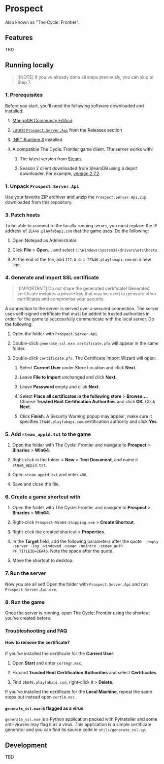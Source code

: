 # Prospect

Also known as "The Cycle: Frontier".

## Features

TBD

## Running locally

> ![NOTE]
> If you've already done all steps previously, you can skip to Step 7.

### 1. Prerequisites

Before you start, you'll need the following software downloaded and installed:

1. [MongoDB Community Edition](https://fastdl.mongodb.org/windows/mongodb-windows-x86_64-8.0.4-signed.msi).

1. [Latest `Prospect.Server.Api`](https://github.com/deiteris/Prospect/releases) from the Releases section

1. [.NET Runtime 8](https://dotnet.microsoft.com/en-us/download/dotnet/thank-you/runtime-8.0.12-windows-x64-installer) installed.

1. A compatible The Cycle: Frontier game client. The server works with:

   1. The latest version from [Steam](https://steamcommunity.com/app/868270).

   1. Season 2 client downloaded from SteamDB using a depot downloader. For example, [version 2.7.2](https://steamdb.info/depot/868271/history/?changeid=M:4623363103423775682).

### 1. Unpack `Prospect.Server.Api`

Use your favorite ZIP archiver and unzip the `Prospect.Server.Api.zip` downloaded from this repository.

### 3. Patch hosts

To be able to connect to the locally running server, you must replace the IP address of `2EA46.playfabapi.com` that the game uses. Do the following:

1. Open Notepad as Administrator.

1. Click **File** > **Open...** and select `C:\Windows\System32\drivers\etc\hosts`.

1. At the end of the file, add `127.0.0.1 2EA46.playfabapi.com` on a new line.

### 4. Generate and import SSL certificate

> ![IMPORTANT]
> Do not share the generated certificate! Generated certificate includes a private key that may be used to generate other certificates and compromise your security.

A connection to the server is served over a secured connection. The server uses self-signed certificate that must be added to trusted authorities in order for the game
to successfully communicate with the local server. Do the following:

1. Open the folder with `Prospect.Server.Api`.

1. Double-click `generate_ssl.exe`. `certificate.pfx` will appear in the same folder.

1. Double-click `certificate.pfx`. The Certificate Import Wizard will open:

    1. Select **Current User** under Store Location and click **Next**.

    1. Leave **File to Import** unchanged and click **Next**.

    1. Leave **Password** empty and click **Next**.

    1. Select **Place all certificates in the following store** > **Browse...**. Choose **Trusted Root Certification Authorities** and click **OK**. Click **Next**.

    1. Click **Finish**. A Security Warning popup may appear, make sure it specifies `2EA46.playfabapi.com` certification authority and click **Yes**.

### 5. Add `steam_appid.txt` to the game

1. Open the folder with The Cycle: Frontier and navigate to **Prospect** > **Binaries** > **Win64**.

1. Right-click in the folder > **New** > **Text Document**, and name it `steam_appid.txt`.

1. Open `steam_appid.txt` and enter `480`.

1. Save and close the file.

### 6. Create a game shortcut with

1. Open the folder with The Cycle: Frontier and navigate to **Prospect** > **Binaries** > **Win64**.

1. Right-click `Prospect-Win64-Shipping.exe` > **Create Shortcut**.

1. Right-click the created shortcut > **Properties**.

1. In the **Target** field, add the following parameters after the quote ` -empty -server -log -windowed -noeac -nointro -steam_auth PF_TITLEID=2EA46`. Note the space after the quote.

1. Move the shortcut to desktop.

### 7. Run the server

Now you are all set! Open the folder with `Prospect.Server.Api` and run `Prospect.Server.Api.exe`.

### 8. Run the game

Once the server is running, open The Cycle: Frontier using the shortcut you've created before.

### Troubleshooting and FAQ

#### How to remove the certificate?

If you've installed the certificate for the **Current User**:

1. Open **Start** and enter `certmgr.msc`.

1. Expand **Trusted Root Certification Authorities** and select **Certificates**.

1. Find `2EA46.playfabapi.com`, right-click it > **Delete**.

If you've installed the certificate for the **Local Machine**, repeat the same steps but instead open `certlm.msc`.

#### `generate_ssl.exe` is flagged as a virus

`generate_ssl.exe` is a Python application packed with PyInstaller and some anti-viruses may flag it as a virus.
This application is a simple certificate generator and you can find its source code in `utils/generate_ssl.py`.

## Development

TBD